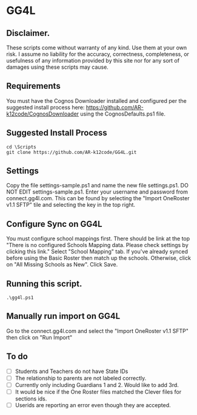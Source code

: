 # GG4L

## Disclaimer.
These scripts come without warranty of any kind. Use them at your own risk. I assume no liability for the accuracy, correctness, completeness, or usefulness of any information provided by this site nor for any sort of damages using these scripts may cause.

## Requirements
You must have the Cognos Downloader installed and configured per the suggested install process here:
https://github.com/AR-k12code/CognosDownloader using the CognosDefaults.ps1 file.

## Suggested Install Process
````
cd \Scripts
git clone https://github.com/AR-k12code/GG4L.git
````

## Settings
Copy the file settings-sample.ps1 and name the new file settings.ps1. DO NOT EDIT settings-sample.ps1. Enter your username and password from connect.gg4l.com.  This can be found by selecting the "Import OneRoster v1.1 SFTP" tile and selecting the key in the top right.

## Configure Sync on GG4L
You must configure school mappings first. There should be link at the top "There is no configured Schools Mapping data. Please check settings by clicking this link."
Select "School Mapping" tab.  If you've already synced before using the Basic Roster then match up the schools. Otherwise, click on "All Missing Schools as New". Click Save.

## Running this script.
````
.\gg4l.ps1
````

## Manually run import on GG4L
Go to the connect.gg4l.com and select the "Import OneRoster v1.1 SFTP" then click on "Run Import"

## To do
- [ ] Students and Teachers do not have State IDs
- [ ] The relationship to parents are not labeled correctly.
- [ ] Currently only including Guardians 1 and 2. Would like to add 3rd.
- [ ] It would be nice if the One Roster files matched the Clever files for sections ids.
- [ ] Userids are reporting an error even though they are accepted.
